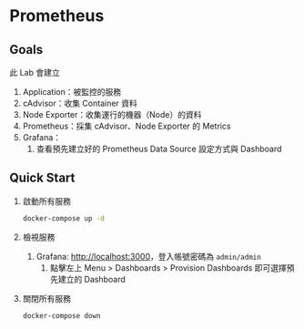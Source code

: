 # Prometheus

## Goals

此 Lab 會建立

1. Application：被監控的服務
2. cAdvisor：收集 Container 資料
3. Node Exporter：收集運行的機器（Node）的資料
4. Prometheus：採集 cAdvisor、Node Exporter 的 Metrics
5. Grafana：
   1. 查看預先建立好的 Prometheus Data Source 設定方式與 Dashboard

## Quick Start

1. 啟動所有服務

   ```bash
   docker-compose up -d
   ```

2. 檢視服務

   1. Grafana: <http://localhost:3000>，登入帳號密碼為 `admin/admin`
      1. 點擊左上 Menu > Dashboards > Provision Dashboards 即可選擇預先建立的 Dashboard

3. 關閉所有服務

   ```bash
   docker-compose down
   ```
